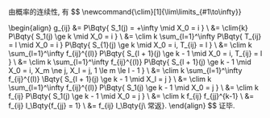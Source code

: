 由概率的连续性, 有
$$
\newcommand{\clim}[1]{\lim\limits_{#1\to\infty}}

\begin{align}
g_{ij} &= P\Bqty{
	S_1(j) = +\infty \mid X_0 = i
} \\
&= \clim{k} P\Bqty{
	S_1(j) \ge k \mid X_0 = i
} \\
&= \clim k \sum_{l=1}^\infty P\Bqty{
	T_{ij} = l \mid X_0 = i
} P\Bqty{
	S_{1}(j) \ge k \mid X_0 = i, T_{ij} = l
} \\
&= \clim k \sum_{l=1}^\infty f_{ij}^{(l)} P\Bqty{
	S_{l + 1}(j) \ge k - 1 \mid X_0 = i, T_{ij} = l
} \\
&= \clim k \sum_{l=1}^\infty f_{ij}^{(l)} P\Bqty{
	S_{l + 1}(j) \ge k - 1 \mid
	X_0 = i, X_m \ne j, X_l = j, 1 \le m \le l - 1
} \\
&= \clim k \sum_{l=1}^\infty f_{ij}^{(l)} \Bqty{
	S_{l + 1}(j) \ge k - 1 \mid X_l = j
} \\
&= \clim k \sum_{l=1}^\infty f_{ij}^{(l)} P\Bqty{
	S_1(j) \ge k - 1 \mid X_0 = j
} \\
&= \clim k f_{ij} P\Bqty{
	S_1(j) \ge k - 1 \mid X_0 = j
} \\
&= \clim k f_{ij} f_{jj}^{k-1}
\\
&= f_{ij} I_\Bqty{f_{jj} = 1}
\\
&= f_{ij} I_\Bqty{j\ 常返}.
\end{align}
$$
证毕.